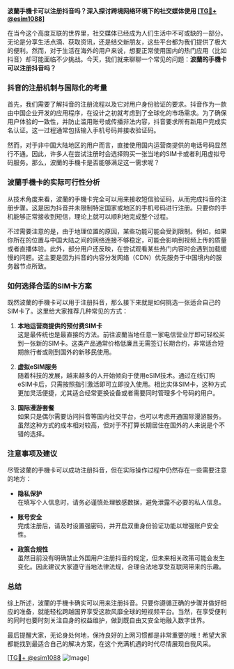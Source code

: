 **波蘭手機卡可以注册抖音吗？深入探讨跨境网络环境下的社交媒体使用 [[TG💪+ @esim1088](https://t.me/s/esim1088)]**

在当今这个高度互联的世界里，社交媒体已经成为人们生活中不可或缺的一部分。无论是分享生活点滴、获取资讯，还是结交新朋友，这些平台都为我们提供了极大的便利。然而，对于生活在海外的用户来说，想要正常使用国内的热门应用（比如抖音）却可能面临不少挑战。今天，我们就来聊聊一个常见的问题：**波蘭的手機卡可以注册抖音吗？**

### 抖音的注册机制与国际化的考量

首先，我们需要了解抖音的注册流程以及它对用户身份验证的要求。抖音作为一款由中国企业开发的应用程序，在设计之初就考虑到了全球化的市场需求。为了确保用户体验的一致性，并防止滥用账号或传播非法内容，抖音要求所有新用户完成实名认证。这一过程通常包括输入手机号码并接收验证码。

然而，对于非中国大陆地区的用户而言，直接使用国内运营商提供的电话号码显然行不通。因此，许多人在尝试注册时会选择购买一张当地的SIM卡或者利用虚拟号码服务。那么，波蘭的手機卡是否能够满足这一需求呢？

### 波蘭手機卡的实际可行性分析

从技术角度来看，波蘭的手機卡完全可以用来接收短信验证码，从而完成抖音的注册步骤。这是因为抖音并未限制特定国家或地区的手机号码进行注册。只要你的手机能够正常接收到短信，理论上就可以顺利地完成整个过程。

不过需要注意的是，由于地理位置的原因，某些功能可能会受到限制。例如，如果你所在的位置与中国大陆之间的网络连接不够稳定，可能会影响到视频上传的质量或者直播体验。此外，部分用户还反映，在尝试观看某些热门内容时会遇到加载缓慢的问题。这主要是因为抖音的内容分发网络（CDN）优先服务于中国境内的服务器节点所致。

### 如何选择合适的SIM卡方案

既然波蘭的手機卡可以用于注册抖音，那么接下来就是如何挑选一张适合自己的SIM卡了。这里给大家推荐几种常见的方式：

1. **本地运营商提供的预付费SIM卡**  
   这是最传统也是最直接的方法。前往波蘭当地任意一家电信营业厅即可轻松买到一张新的SIM卡。这类产品通常价格低廉且无需签订长期合约，非常适合短期旅行者或刚到国外的新移民使用。

2. **虚拟eSIM服务**  
   随着科技的发展，越来越多的人开始倾向于使用eSIM技术。通过在线订购eSIM卡后，只需按照指引激活即可立即投入使用。相比实体SIM卡，这种方式更加灵活便捷，尤其适合经常更换设备或者需要同时管理多个号码的用户。

3. **国际漫游套餐**  
   如果只是偶尔需要访问抖音等国内社交平台，也可以考虑开通国际漫游服务。虽然这种方式的成本相对较高，但对于不打算长期居住在国外的人来说是个不错的选择。

### 注意事项及建议

尽管波蘭的手機卡可以成功注册抖音，但在实际操作过程中仍然存在一些需要注意的地方：

- **隐私保护**  
  在填写个人信息时，请务必谨慎处理敏感数据，避免泄露不必要的私人信息。
  
- **账号安全**  
  完成注册后，请及时设置强密码，并开启双重身份验证功能以增强账户安全性。

- **政策合规性**  
  虽然目前没有明确禁止外国用户注册抖音的规定，但未来相关政策可能会发生变化。因此建议大家遵守当地法律法规，合理合法地享受互联网带来的乐趣。

### 总结

综上所述，波蘭的手機卡确实可以用来注册抖音。只要你遵循正确的步骤并做好相应的准备，就能轻松跨越国界享受这款风靡全球的短视频平台。当然，在享受便利的同时也要时刻关注自身的权益维护，做到既自由又安全地融入数字世界。

最后提醒大家，无论身处何地，保持良好的上网习惯都是非常重要的哦！希望大家都能找到最适合自己的解决方案，在这个充满机遇的时代尽情展现自我风采。

[[TG💪+ @esim1088](https://t.me/s/esim1088) ![Image](https://i.postimg.cc/4NQfJmqS/Snipaste-2025-05-13-00-14-12.png)]